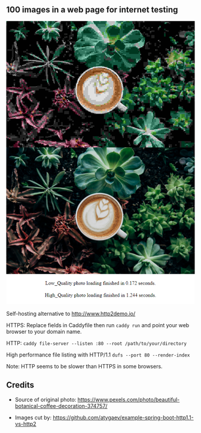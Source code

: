 ## 100 images in a web page for internet testing
![alt text](screenshot.png)

Self-hosting alternative to http://www.http2demo.io/

HTTPS: Replace fields in Caddyfile then run `caddy run` and point your web browser to your domain name.

HTTP: `caddy file-server --listen :80 --root /path/to/your/directory`

High performance file listing with HTTP/1.1 `dufs --port 80 --render-index`

Note: HTTP seems to be slower than HTTPS in some browsers.

## Credits
- Source of original photo: https://www.pexels.com/photo/beautiful-botanical-coffee-decoration-374757/

- Images cut by: https://github.com/atygaev/example-spring-boot-http1.1-vs-http2
